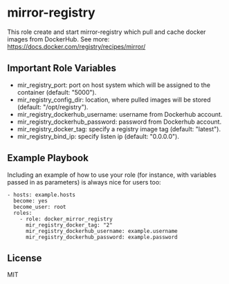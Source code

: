 mirror-registry
=========

This role create and start mirror-registry which pull and cache docker images from DockerHub.
See more: https://docs.docker.com/registry/recipes/mirror/

Important Role Variables
--------------

- mir_registry_port: port on host system which will be assigned to the container (default: "5000").
- mir_registry_config_dir: location, where pulled images will be stored (default: "/opt/registry").
- mir_registry_dockerhub_username: username from Dockerhub account.
- mir_registry_dockerhub_password: password from Dockerhub account.
- mir_registry_docker_tag: specify a registry image tag (default: "latest").
- mir_registry_bind_ip: specify listen ip (default: "0.0.0.0").

Example Playbook
----------------

Including an example of how to use your role (for instance, with variables passed in as parameters) is always nice for users too:

    - hosts: example.hosts
      become: yes
      become_user: root
      roles:
        - role: docker_mirror_registry
          mir_registry_docker_tag: "2"
          mir_registry_dockerhub_username: example.username
          mir_registry_dockerhub_password: example.password
          

License
-------

MIT
